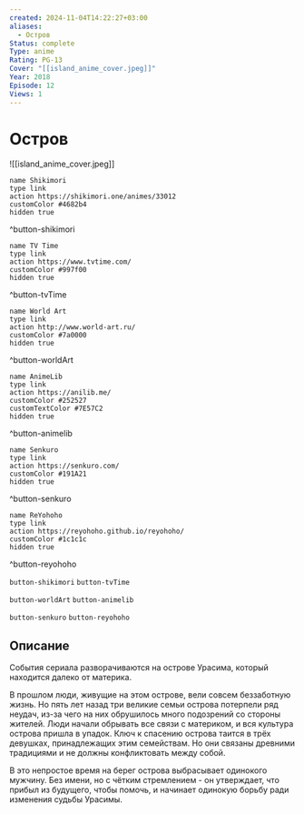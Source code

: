 ```yaml
---
created: 2024-11-04T14:22:27+03:00
aliases:
  - Остров
Status: complete
Type: anime
Rating: PG-13
Cover: "[[island_anime_cover.jpeg]]"
Year: 2018
Episode: 12
Views: 1
---
```


# Остров

![[island_anime_cover.jpeg]]

```button
name Shikimori
type link
action https://shikimori.one/animes/33012
customColor #4682b4
hidden true
```
^button-shikimori

```button
name TV Time
type link
action https://www.tvtime.com/
customColor #997f00
hidden true
```
^button-tvTime

```button
name World Art
type link
action http://www.world-art.ru/
customColor #7a0000
hidden true
```
^button-worldArt

```button
name AnimeLib
type link
action https://anilib.me/
customColor #252527
customTextColor #7E57C2
hidden true
```
^button-animelib

```button
name Senkuro
type link
action https://senkuro.com/
customColor #191A21
hidden true
```
^button-senkuro

```button
name ReYohoho
type link
action https://reyohoho.github.io/reyohoho/
customColor #1c1c1c
hidden true
```
^button-reyohoho

`button-shikimori` `button-tvTime`

`button-worldArt` `button-animelib`

`button-senkuro` `button-reyohoho`

## Описание

События сериала разворачиваются на острове Урасима, который находится далеко от материка.

В прошлом люди, живущие на этом острове, вели совсем беззаботную жизнь. Но пять лет назад три великие семьи острова потерпели ряд неудач, из-за чего на них обрушилось много подозрений со стороны жителей. Люди начали обрывать все связи с материком, и вся культура острова пришла в упадок. Ключ к спасению острова таится в трёх девушках, принадлежащих этим семействам. Но они связаны древними традициями и не должны конфликтовать между собой.

В это непростое время на берег острова выбрасывает одинокого мужчину. Без имени, но с чётким стремлением - он утверждает, что прибыл из будущего, чтобы помочь, и начинает одинокую борьбу ради изменения судьбы Урасимы.
